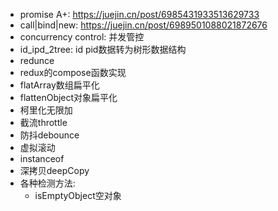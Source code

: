  - promise A+: https://juejin.cn/post/6985431933513629733
 - call|bind|new: https://juejin.cn/post/6989501088021872676
 - concurrency control: 并发管控
 - id_ipd_2tree: id pid数据转为树形数据结构
 - redunce
 - redux的compose函数实现
 - flatArray数组扁平化
 - flattenObject对象扁平化
 - 柯里化无限加
 - 截流throttle
 - 防抖debounce
 - 虚拟滚动
 - instanceof
 - 深拷贝deepCopy
 - 各种检测方法:
    - isEmptyObject空对象